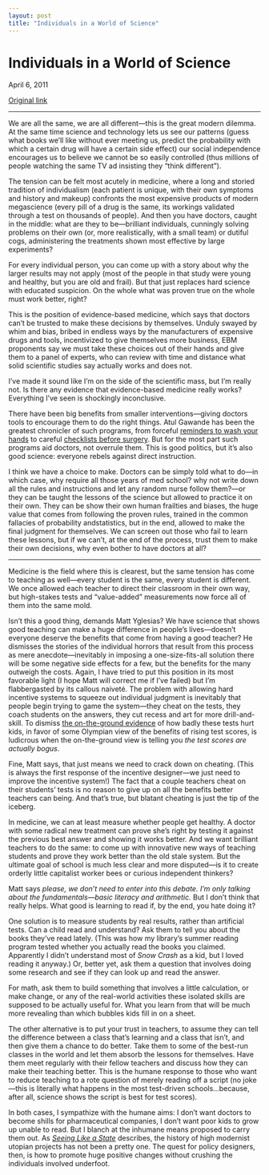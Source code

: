 ```yaml
---
layout: post
title: "Individuals in a World of Science"
---
```

Individuals in a World of Science
=================================

April 6, 2011

[Original link](http://www.aaronsw.com/weblog/individualscience)

* * * * *

We are all the same, we are all different—this is the great modern
dilemma. At the same time science and technology lets us see our
patterns (guess what books we’ll like without ever meeting us, predict
the probability with which a certain drug will have a certain side
effect) our social independence encourages us to believe we cannot be so
easily controlled (thus millions of people watching the same TV ad
insisting they “think different”).

The tension can be felt most acutely in medicine, where a long and
storied tradition of individualism (each patient is unique, with their
own symptoms and history and makeup) confronts the most expensive
products of modern megascience (every pill of a drug is the same, its
workings validated through a test on thousands of people). And then you
have doctors, caught in the middle: what are they to be—brilliant
individuals, cunningly solving problems on their own (or, more
realistically, with a small team) or dutiful cogs, administering the
treatments shown most effective by large experiments?

For every individual person, you can come up with a story about why the
larger results may not apply (most of the people in that study were
young and healthy, but you are old and frail). But that just replaces
hard science with educated suspicion. On the whole what was proven true
on the whole must work better, right?

This is the position of evidence-based medicine, which says that doctors
can’t be trusted to make these decisions by themselves. Unduly swayed by
whim and bias, bribed in endless ways by the manufacturers of expensive
drugs and tools, incentivized to give themselves more business, EBM
proponents say we must take these choices out of their hands and give
them to a panel of experts, who can review with time and distance what
solid scientific studies say actually works and does not.

I’ve made it sound like I’m on the side of the scientific mass, but I’m
really not. Is there any evidence that evidence-based medicine really
works? Everything I’ve seen is shockingly inconclusive.

There have been big benefits from smaller interventions—giving doctors
tools to encourage them to do the right things. Atul Gawande has been
the greatest chronicler of such programs, from forceful [reminders to
wash your hands](http://books.theinfo.org/go/0312427654) to careful
[checklists before surgery](http://books.theinfo.org/go/0312430000). But
for the most part such programs aid doctors, not overrule them. This is
good politics, but it’s also good science: everyone rebels against
direct instruction.

I think we have a choice to make. Doctors can be simply told what to
do—in which case, why require all those years of med school? why not
write down all the rules and instructions and let any random nurse
follow them?—or they can be taught the lessons of the science but
allowed to practice it on their own. They can be show their own human
frailties and biases, the huge value that comes from following the
proven rules, trained in the common fallacies of probability
andstatistics, but in the end, allowed to make the final judgment for
themselves. We can screen out those who fail to learn these lessons, but
if we can’t, at the end of the process, trust them to make their own
decisions, why even bother to have doctors at all?

* * * * *

Medicine is the field where this is clearest, but the same tension has
come to teaching as well—every student is the same, every student is
different. We once allowed each teacher to direct their classroom in
their own way, but high-stakes tests and “value-added” measurements now
force all of them into the same mold.

Isn’t this a good thing, demands Matt Yglesias? We have science that
shows good teaching can make a huge difference in people’s lives—doesn’t
everyone deserve the benefits that come from having a good teacher? He
dismisses the stories of the individual horrors that result from this
process as mere anecdote—inevitably in imposing a one-size-fits-all
solution there will be some negative side effects for a few, but the
benefits for the many outweigh the costs. Again, I have tried to put
this position in its most favorable light (I hope Matt will correct me
if I’ve failed) but I’m flabbergasted by its callous naiveté. The
problem with allowing hard incentive systems to squeeze out individual
judgment is inevitably that people begin trying to game the system—they
cheat on the tests, they coach students on the answers, they cut recess
and art for more drill-and-skill. To dismiss [the on-the-ground
evidence](http://books.theinfo.org/go/0805088024) of how badly these
tests hurt kids, in favor of some Olympian view of the benefits of
rising test scores, is ludicrous when the on-the-ground view is telling
you *the test scores are actually bogus*.

Fine, Matt says, that just means we need to crack down on cheating.
(This is always the first response of the incentive designer—we just
need to improve the incentive system!) The fact that a couple teachers
cheat on their students’ tests is no reason to give up on all the
benefits better teachers can being. And that’s true, but blatant
cheating is just the tip of the iceberg.

In medicine, we can at least measure whether people get healthy. A
doctor with some radical new treatment can prove she’s right by testing
it against the previous best answer and showing it works better. And we
want brilliant teachers to do the same: to come up with innovative new
ways of teaching students and prove they work better than the old stale
system. But the ultimate goal of school is much less clear and more
disputed—is it to create orderly little capitalist worker bees or
curious independent thinkers?

Matt says *please, we don’t need to enter into this debate. I’m only
talking about the fundamentals—basic literacy and arithmetic.* But I
don’t think that really helps. What good is learning to read if, by the
end, you hate doing it?

One solution is to measure students by real results, rather than
artificial tests. Can a child read and understand? Ask them to tell you
about the books they’ve read lately. (This was how my library’s summer
reading program tested whether you actually read the books you claimed.
Apparently I didn’t understand most of *Snow Crash* as a kid, but I
loved reading it anyway.) Or, better yet, ask them a question that
involves doing some research and see if they can look up and read the
answer.

For math, ask them to build something that involves a little
calculation, or make change, or any of the real-world activities these
isolated skills are supposed to be actually useful for. What you learn
from that will be much more revealing than which bubbles kids fill in on
a sheet.

The other alternative is to put your trust in teachers, to assume they
can tell the difference between a class that’s learning and a class that
isn’t, and then give them a chance to do better. Take them to some of
the best-run classes in the world and let them absorb the lessons for
themselves. Have them meet regularly with their fellow teachers and
discuss how they can make their teaching better. This is the humane
response to those who want to reduce teaching to a rote question of
merely reading off a script (no joke—this is literally what happens in
the most test-driven schools…because, after all, science shows the
script is best for test scores).

In both cases, I sympathize with the humane aims: I don’t want doctors
to become shills for pharmaceutical companies, I don’t want poor kids to
grow up unable to read. But I blanch at the inhumane means proposed to
carry them out. As *[Seeing Like a
State](http://books.theinfo.org/go/0300078153)* describes, the history
of high modernist utopian projects has not been a pretty one. The quest
for policy designers, then, is how to promote huge positive changes
without crushing the individuals involved underfoot.
